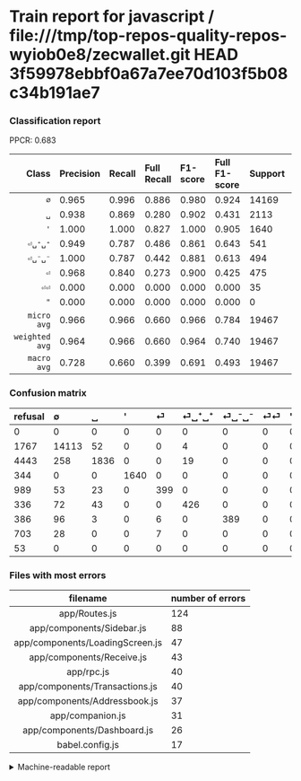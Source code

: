 # Train report for javascript / file:///tmp/top-repos-quality-repos-wyiob0e8/zecwallet.git HEAD 3f59978ebbf0a67a7ee70d103f5b08c34b191ae7

### Classification report

PPCR: 0.683

| Class | Precision | Recall | Full Recall | F1-score | Full F1-score | Support | Full Support | PPCR |
|------:|:----------|:-------|:------------|:---------|:---------|:--------|:-------------|:-----|
| `∅` | 0.965| 0.996| 0.886| 0.980| 0.924| 14169| 15936| 0.889 |
| `␣` | 0.938| 0.869| 0.280| 0.902| 0.431| 2113| 6556| 0.322 |
| `'` | 1.000| 1.000| 0.827| 1.000| 0.905| 1640| 1984| 0.827 |
| `⏎␣⁺␣⁺` | 0.949| 0.787| 0.486| 0.861| 0.643| 541| 877| 0.617 |
| `⏎␣⁻␣⁻` | 1.000| 0.787| 0.442| 0.881| 0.613| 494| 880| 0.561 |
| `⏎` | 0.968| 0.840| 0.273| 0.900| 0.425| 475| 1464| 0.324 |
| `⏎⏎` | 0.000| 0.000| 0.000| 0.000| 0.000| 35| 738| 0.047 |
| `"` | 0.000| 0.000| 0.000| 0.000| 0.000| 0| 53| 0.000 |
| `micro avg` | 0.966| 0.966| 0.660| 0.966| 0.784| 19467| 28488| 0.683 |
| `weighted avg` | 0.964| 0.966| 0.660| 0.964| 0.740| 19467| 28488| 0.683 |
| `macro avg` | 0.728| 0.660| 0.399| 0.691| 0.493| 19467| 28488| 0.683 |

### Confusion matrix

|refusal|  ∅| ␣| '| ⏎| ⏎␣⁺␣⁺| ⏎␣⁻␣⁻| ⏎⏎| "| 
|:---|:---|:---|:---|:---|:---|:---|:---|:---|
|0 |0 |0 |0 |0 |0 |0 |0 |0 |
|1767 |14113 |52 |0 |0 |4 |0 |0 |0 |
|4443 |258 |1836 |0 |0 |19 |0 |0 |0 |
|344 |0 |0 |1640 |0 |0 |0 |0 |0 |
|989 |53 |23 |0 |399 |0 |0 |0 |0 |
|336 |72 |43 |0 |0 |426 |0 |0 |0 |
|386 |96 |3 |0 |6 |0 |389 |0 |0 |
|703 |28 |0 |0 |7 |0 |0 |0 |0 |
|53 |0 |0 |0 |0 |0 |0 |0 |0 |

### Files with most errors

| filename | number of errors|
|:----:|:-----|
| app/Routes.js | 124 |
| app/components/Sidebar.js | 88 |
| app/components/LoadingScreen.js | 47 |
| app/components/Receive.js | 43 |
| app/rpc.js | 40 |
| app/components/Transactions.js | 40 |
| app/components/Addressbook.js | 37 |
| app/companion.js | 31 |
| app/components/Dashboard.js | 26 |
| babel.config.js | 17 |

<details>
    <summary>Machine-readable report</summary>
```json
{
  "cl_report": {"\"": {"f1-score": 0.0, "precision": 0.0, "recall": 0.0, "support": 0}, "\u0027": {"f1-score": 1.0, "precision": 1.0, "recall": 1.0, "support": 1640}, "macro avg": {"f1-score": 0.6905012832966511, "precision": 0.7275892255551427, "recall": 0.659979319256145, "support": 19467}, "micro avg": {"f1-score": 0.9658909950172087, "precision": 0.9658909950172087, "recall": 0.9658909950172087, "support": 19467}, "weighted avg": {"f1-score": 0.9640143155470504, "precision": 0.9640568181614967, "recall": 0.9658909950172087, "support": 19467}, "\u2205": {"f1-score": 0.980443919552607, "precision": 0.9653214774281805, "recall": 0.9960477097889759, "support": 14169}, "\u23ce": {"f1-score": 0.8996617812852311, "precision": 0.9684466019417476, "recall": 0.84, "support": 475}, "\u23ce\u23ce": {"f1-score": 0.0, "precision": 0.0, "recall": 0.0, "support": 35}, "\u23ce\u2423\u207a\u2423\u207a": {"f1-score": 0.8606060606060606, "precision": 0.9487750556792873, "recall": 0.7874306839186691, "support": 541}, "\u23ce\u2423\u207b\u2423\u207b": {"f1-score": 0.8810872027180069, "precision": 1.0, "recall": 0.7874493927125507, "support": 494}, "\u2423": {"f1-score": 0.9022113022113022, "precision": 0.9381706693919264, "recall": 0.8689067676289636, "support": 2113}},
  "cl_report_full": {"\"": {"f1-score": 0.0, "precision": 0.0, "recall": 0.0, "support": 53}, "\u0027": {"f1-score": 0.9050772626931568, "precision": 1.0, "recall": 0.8266129032258065, "support": 1984}, "macro avg": {"f1-score": 0.49264404583725, "precision": 0.7275892255551427, "recall": 0.3990749919521043, "support": 28488}, "micro avg": {"f1-score": 0.7841935147534146, "precision": 0.9658909950172087, "recall": 0.6600322942993541, "support": 28488}, "weighted avg": {"f1-score": 0.7396140660070543, "precision": 0.9354075934394274, "recall": 0.6600322942993541, "support": 28488}, "\u2205": {"f1-score": 0.9237465636863464, "precision": 0.9653214774281805, "recall": 0.8856049196787149, "support": 15936}, "\u23ce": {"f1-score": 0.4253731343283582, "precision": 0.9684466019417476, "recall": 0.2725409836065574, "support": 1464}, "\u23ce\u23ce": {"f1-score": 0.0, "precision": 0.0, "recall": 0.0, "support": 738}, "\u23ce\u2423\u207a\u2423\u207a": {"f1-score": 0.6425339366515838, "precision": 0.9487750556792873, "recall": 0.48574686431014824, "support": 877}, "\u23ce\u2423\u207b\u2423\u207b": {"f1-score": 0.6130811662726556, "precision": 1.0, "recall": 0.4420454545454545, "support": 880}, "\u2423": {"f1-score": 0.4313403030658992, "precision": 0.9381706693919264, "recall": 0.28004881025015255, "support": 6556}},
  "ppcr": 0.6833403538331929
}
```
</details>
